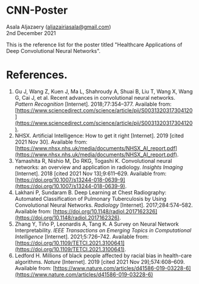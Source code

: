 # CNN-Poster
Asala Aljazaery (aljazairiasala@gmail.com)  
2nd December 2021  

This is the reference list for the poster titled "Healthcare Applications of Deep Convolutional Neural Networks".  

# References. 

1. Gu J, Wang Z, Kuen J, Ma L, Shahroudy A, Shuai B, Liu T, Wang X, Wang G, Cai J, et al. Recent advances in convolutional neural networks. _Pattern Recognition_ [Internet]. 2018;77:354–377. Available from: [https://www.sciencedirect.com/science/article/pii/S0031320317304120](https://www.sciencedirect.com/science/article/pii/S0031320317304120). 
2. NHSX. Artificial Intelligence: How to get it right [Internet]. 2019 [cited 2021 Nov 30]. Available from: [https://www.nhsx.nhs.uk/media/documents/NHSX_AI_report.pdf](https://www.nhsx.nhs.uk/media/documents/NHSX_AI_report.pdf). 
3. Yamashita R, Nishio M, Do RKG, Togashi K. Convolutional neural networks: an overview and application in radiology. _Insights Imaging_ [Internet]. 2018 [cited 2021 Nov 13];9:611–629. Available from: [https://doi.org/10.1007/s13244-018-0639-9](https://doi.org/10.1007/s13244-018-0639-9).
4. Lakhani P, Sundaram B. Deep Learning at Chest Radiography: Automated Classification of Pulmonary Tuberculosis by Using Convolutional Neural Networks. _Radiology_ [Internet]. 2017;284:574–582. Available from: [https://doi.org/10.1148/radiol.2017162326](https://doi.org/10.1148/radiol.2017162326). 
5. Zhang Y, Tiňo P, Leonardis A, Tang K. A Survey on Neural Network Interpretability. _IEEE Transactions on Emerging Topics in Computational Intelligence_ [Internet]. 2021;5:726–742. Available from: [https://doi.org/10.1109/TETCI.2021.3100641](https://doi.org/10.1109/TETCI.2021.3100641). 
6. Ledford H. Millions of black people affected by racial bias in health-care algorithms. _Nature_ [Internet]. 2019 [cited 2021 Nov 29];574:608–609. Available from: [https://www.nature.com/articles/d41586-019-03228-6](https://www.nature.com/articles/d41586-019-03228-6)
